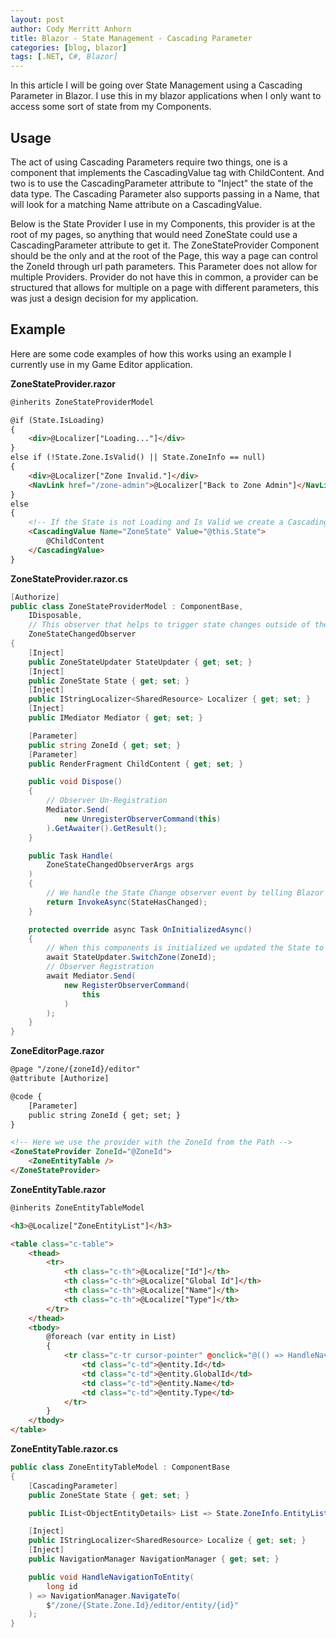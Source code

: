 ```yaml
---
layout: post
author: Cody Merritt Anhorn
title: Blazor - State Management - Cascading Parameter
categories: [blog, blazor]
tags: [.NET, C#, Blazor]
---
```


In this article I will be going over State Management using a Cascading Parameter in Blazor. I use this in my blazor applications when I only want to access some sort of state from my Components. 

## Usage

The act of using Cascading Parameters require two things, one is a component that implements the CascadingValue tag with ChildContent. And two is to use the CascadingParameter attribute to "Inject" the state of the data type. The Cascading Parameter also supports passing in a Name, that will look for a matching Name attribute on a CascadingValue.

Below is the State Provider I use in my Components, this provider is at the root of my pages, so anything that would need ZoneState could use a CascadingParameter attribute to get it. The ZoneStateProvider Component should be the only and at the root of the Page, this way a page can control the ZoneId through url path parameters. This Parameter does not allow for multiple Providers. Provider do not have this in common, a provider can be structured that allows for multiple on a page with different parameters, this was just a design decision for my application.

## Example

Here are some code examples of how this works using an example I currently use in my Game Editor application.

**ZoneStateProvider.razor**
~~~ html
@inherits ZoneStateProviderModel

@if (State.IsLoading)
{
    <div>@Localizer["Loading..."]</div>
}
else if (!State.Zone.IsValid() || State.ZoneInfo == null)
{
    <div>@Localizer["Zone Invalid."]</div>
    <NavLink href="/zone-admin">@Localizer["Back to Zone Admin"]</NavLink>
}
else
{
    <!-- If the State is not Loading and Is Valid we create a CascadingValue with our State -->
    <CascadingValue Name="ZoneState" Value="@this.State">
        @ChildContent
    </CascadingValue>
}
~~~

**ZoneStateProvider.razor.cs**
~~~ csharp
[Authorize]
public class ZoneStateProviderModel : ComponentBase,
    IDisposable,
    // This observer that helps to trigger state changes outside of the Blazor lifecycle
    ZoneStateChangedObserver 
{
    [Inject]
    public ZoneStateUpdater StateUpdater { get; set; }
    [Inject]
    public ZoneState State { get; set; }
    [Inject]
    public IStringLocalizer<SharedResource> Localizer { get; set; }
    [Inject]
    public IMediator Mediator { get; set; }

    [Parameter]
    public string ZoneId { get; set; }
    [Parameter]
    public RenderFragment ChildContent { get; set; }

    public void Dispose()
    {
        // Observer Un-Registration
        Mediator.Send(
            new UnregisterObserverCommand(this)
        ).GetAwaiter().GetResult();
    }

    public Task Handle(
        ZoneStateChangedObserverArgs args
    )
    {
        // We handle the State Change observer event by telling Blazor it had a State Change Event.
        return InvokeAsync(StateHasChanged);
    }

    protected override async Task OnInitializedAsync()
    {
        // When this components is initialized we updated the State to this ZoneId.
        await StateUpdater.SwitchZone(ZoneId);
        // Observer Registration
        await Mediator.Send(
            new RegisterObserverCommand(
                this
            )
        );
    }
}
~~~

**ZoneEditorPage.razor**
~~~ html
@page "/zone/{zoneId}/editor"
@attribute [Authorize]

@code {
    [Parameter]
    public string ZoneId { get; set; }
}

<!-- Here we use the provider with the ZoneId from the Path -->
<ZoneStateProvider ZoneId="@ZoneId">
    <ZoneEntityTable />
</ZoneStateProvider>
~~~

**ZoneEntityTable.razor**
~~~ html
@inherits ZoneEntityTableModel

<h3>@Localize["ZoneEntityList"]</h3>

<table class="c-table">
    <thead>
        <tr>
            <th class="c-th">@Localize["Id"]</th>
            <th class="c-th">@Localize["Global Id"]</th>
            <th class="c-th">@Localize["Name"]</th>
            <th class="c-th">@Localize["Type"]</th>
        </tr>
    </thead>
    <tbody>
        @foreach (var entity in List)
        {
            <tr class="c-tr cursor-pointer" @onclick="@(() => HandleNavigationToEntity(entity.Id))">
                <td class="c-td">@entity.Id</td>
                <td class="c-td">@entity.GlobalId</td>
                <td class="c-td">@entity.Name</td>
                <td class="c-td">@entity.Type</td>
            </tr>
        }
    </tbody>
</table>
~~~

**ZoneEntityTable.razor.cs**
~~~ csharp
public class ZoneEntityTableModel : ComponentBase
{
    [CascadingParameter]
    public ZoneState State { get; set; }

    public IList<ObjectEntityDetails> List => State.ZoneInfo.EntityList;

    [Inject]
    public IStringLocalizer<SharedResource> Localize { get; set; }
    [Inject]
    public NavigationManager NavigationManager { get; set; }

    public void HandleNavigationToEntity(
        long id
    ) => NavigationManager.NavigateTo(
        $"/zone/{State.Zone.Id}/editor/entity/{id}"
    );
}
~~~
